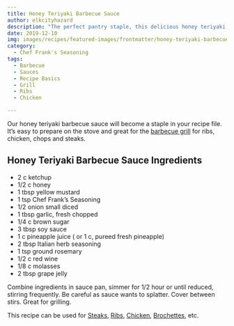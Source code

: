 ```yaml
---
title: Honey Teriyaki Barbecue Sauce
author: elkcityhazard
description: "The perfect pantry staple, this delicious honey teriyaki barbecue sauce is a must-have for your kitchen. Perfect with meats or as a dipping sauce."
date: 2019-12-10
img: images/recipes/featured-images/frontmatter/honey-teriyaki-barbecue-sauce-homemade.jpg
category:
  - Chef Frank's Seasoning
tags:
  - Barbecue
  - Sauces
  - Recipe Basics
  - Grill
  - Ribs
  - Chicken

---
```

Our honey teriyaki barbecue sauce will become a staple in your recipe file. It&#8217;s easy to prepare on the stove and great for the <a href="/wordpress/grilling-cookouts-and-barbecues/" rel="noopener noreferrer" target="_blank">barbecue grill</a> for ribs, chicken, chops and steaks.

## Honey Teriyaki Barbecue Sauce Ingredients

  * 2 c ketchup
  * 1/2 c honey
  * 1 tbsp yellow mustard
  * 1 tsp Chef Frank&#8217;s Seasoning
  * 1/2 onion small diced
  * 1 tbsp garlic, fresh chopped
  * 1/4 c brown sugar
  * 3 tbsp soy sauce
  * 1 c pineapple juice ( or 1 c, pureed fresh pineapple)
  * 2 tbsp Italian herb seasoning
  * 1 tsp ground rosemary
  * 1/2 c red wine
  * 1/8 c molasses
  * 2 tbsp grape jelly

Combine ingredients in sauce pan, simmer for 1/2 hour or until reduced, stirring frequently. Be careful as sauce wants to splatter. Cover between stirs. Great for grilling.

This recipe can be used for <a href="/wordpress/beef-dishes/" rel="noopener noreferrer" target="_blank">Steaks</a>, <a href="/wordpress/easy-pork-recipes/" rel="noopener noreferrer" target="_blank">Ribs</a>, <a href="/wordpress/quick-and-easy-chicken-recipes/" rel="noopener noreferrer" target="_blank">Chicken</a>, <a href="/wordpress/grilling-cookouts-and-barbecues/beef-brochettes-recipe/" rel="noopener noreferrer" target="_blank">Brochettes</a>, etc.
